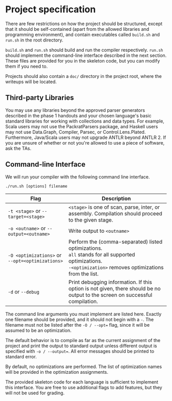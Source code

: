 # Project specification

There are few restrictions on how the project should be structured, except that it should be self-contained (apart from the allowed libraries and programming environment), and contain executables called `build.sh` and `run.sh` in the root directory.

`build.sh` and `run.sh` should build and run the compiler respectively. `run.sh` should implement the command-line interface described in the next section. These files are provided for you in the skeleton code, but you can modify them if you need to.

Projects should also contain a `doc/` directory in the project root, where the writeups will be located.

## Third-party Libraries

You may use any libraries beyond the approved parser generators described in the phase 1 handouts and your chosen language's basic standard libraries for working with collections and data types. For example, Scala users may not use the PackratParsers package, and Haskell users may not use Data.Graph, Compiler, Parsec, or Control.Lens.Plated. Furthermore, Java/Scala users may not upgrade ANTLR beyond ANTLR 2. If you are unsure of whether or not you're allowed to use a piece of software, ask the TAs.

## Command-line Interface

We will run your compiler with the following command line interface.

```
./run.sh [options] filename
```

|Flag|Description|
|----|-----------|
|`-t <stage>` or `--target=<stage>`|`<stage>` is one of scan, parse, inter, or assembly.  Compilation should proceed to the given stage.|
|`-o <outname>` or `--output=<outname>`|Write output to `<outname>`|
|`-O <optimizations>` or `--opt=<optimizations>`|Perform the (comma-separated) listed optimizations.<br/>`all` stands for all supported optimizations.<br/>`-<optimization>` removes optimizations from the list.
|`-d` or `--debug`|Print debugging information. If this option is not given, there should be no output to the screen on successful compilation.|

The command line arguments you must implement are listed here. Exactly one filename should be provided, and it should not begin with a `-`. The filename must not be listed after the `-O / --opt=` flag, since it will be assumed to be an optimization.

The default behavior is to compile as far as the current assignment of the project and print the output to standard output unless different output is specified with `-o / --output=`. All error messages should be printed to standard error.

By default, no optimizations are performed. The list of optimization names will be provided in the optimization assignments.

The provided skeleton code for each language is sufficient to implement this interface. You are free to use additional flags to add features, but they will not be used for grading.
